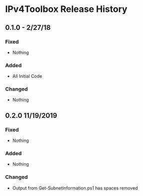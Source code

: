 # IPv4Toolbox Release History

## 0.1.0 - 2/27/18

### Fixed

- Nothing

### Added

- All Initial Code

### Changed

- Nothing

## 0.2.0 11/19/2019

### Fixed

- Nothing

### Added

- Nothing

### Changed

- Output from Get-SubnetInformation.ps1 has spaces removed
